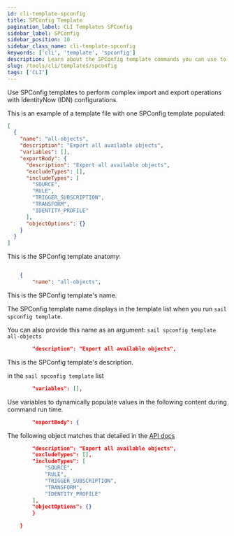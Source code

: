 ```yaml
---
id: cli-template-spconfig
title: SPConfig Template
pagination_label: CLI Templates SPConfig
sidebar_label: SPConfig
sidebar_position: 10
sidebar_class_name: cli-template-spconfig
keywords: ['cli', 'template', 'spconfig']
description: Learn about the SPConfig template commands you can use to import and export configurations from the CLI. 
slug: /tools/cli/templates/spconfig
tags: ['CLI']
---
```


Use SPConfig templates to perform complex import and export operations with IdentityNow (IDN) configurations.

This is an example of a template file with one SPConfig template populated:

```json
[
  {
    "name": "all-objects",
    "description": "Export all available objects",
    "variables": [],
    "exportBody": {
      "description": "Export all available objects",
      "excludeTypes": [],
      "includeTypes": [
        "SOURCE",
        "RULE",
        "TRIGGER_SUBSCRIPTION",
        "TRANSFORM",
        "IDENTITY_PROFILE"
      ],
      "objectOptions": {}
    }
  }
]
```

This is the SPConfig template anatomy:

```json

    {
        "name": "all-objects",
```

This is the SPConfig template's name. 

The SPConfig template name displays in the template list when you run `sail spconfig template`.

You can also provide this name as an argument: `sail spconfig template all-objects`

```json
        "description": "Export all available objects",
```

This is the SPConfig template's description. 

in the `sail spconfig template` list

```json
        "variables": [],
```

Use variables to dynamically populate values in the following content during command run time.

```json
        "exportBody": {
```

The following object matches that detailed in the [API docs](https://developer.sailpoint.com/docs/api/beta/export-sp-config)

```json
        "description": "Export all available objects",
        "excludeTypes": [],
        "includeTypes": [
            "SOURCE",
            "RULE",
            "TRIGGER_SUBSCRIPTION",
            "TRANSFORM",
            "IDENTITY_PROFILE"
        ],
        "objectOptions": {}
        }

    }

```
